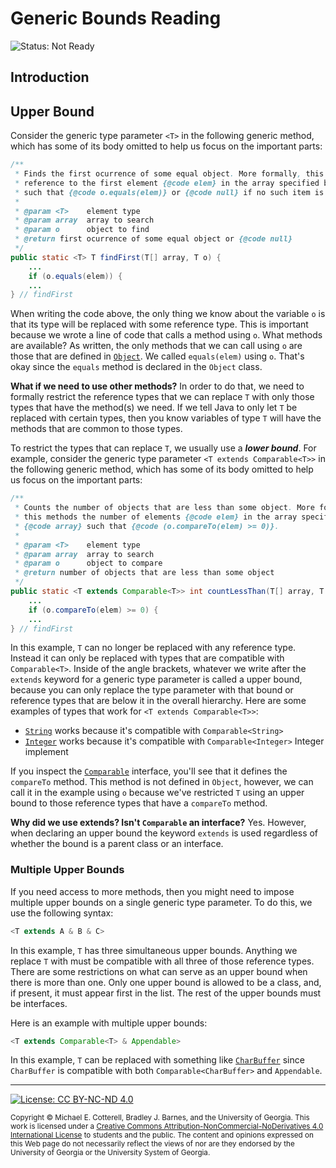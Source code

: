 # Generic Bounds Reading

![Status: Not Ready](https://img.shields.io/badge/Status-Not%20Ready-red.svg)

## Introduction

## Upper Bound

Consider the generic type parameter `<T>` in the following generic method, which
has some of its body omitted to help us focus on the important parts: 

```java
/**
 * Finds the first ocurrence of some equal object. More formally, this methods returns a
 * reference to the first element {@code elem} in the array specified by {@code array} 
 * such that {@code o.equals(elem)} or {@code null} if no such item is found.
 *
 * @param <T>    element type
 * @param array  array to search
 * @param o      object to find
 * @return first ocurrence of some equal object or {@code null}
 */
public static <T> T findFirst(T[] array, T o) {
    ...
    if (o.equals(elem)) {
    ...
} // findFirst
```

When writing the code above, the only thing we know about the variable `o` is
that its type will be replaced with some reference type. This is important
because we wrote a line of code that calls a method using `o`. What methods
are available? As written, the only methods that we can call using `o` are
those that are defined in 
[`Object`](https://docs.oracle.com/javase/8/docs/api/java/lang/Object.html).
We called `equals(elem)` using `o`. That's okay since the 
`equals` method is declared in the `Object` class. 

**What if we need to use other methods?** In order to do that, we need to
formally restrict the reference types that we can replace `T` with only
those types that have the method(s) we need. If we tell Java to only let
`T` be replaced with certain types, then you know variables of type `T`
will have the methods that are common to those types.

To restrict the types that can replace `T`, we usually use a **_lower bound_**.
For example, consider the generic type parameter `<T extends Comparable<T>>` 
in the following generic method, which has some of its body omitted to help 
us focus on the important parts: 

```java
/**
 * Counts the number of objects that are less than some object. More formally, 
 * this methods the number of elements {@code elem} in the array specified by 
 * {@code array} such that {@code (o.compareTo(elem) >= 0)}.
 *
 * @param <T>    element type
 * @param array  array to search
 * @param o      object to compare
 * @return number of objects that are less than some object
 */
public static <T extends Comparable<T>> int countLessThan(T[] array, T o) {
    ...
    if (o.compareTo(elem) >= 0) {
    ...
} // findFirst
```

In this example, `T` can no longer be replaced with any reference type. Instead
it can only be replaced with types that are compatible with `Comparable<T>`. 
Inside of the angle brackets, whatever we write after the `extends` keyword 
for a generic type parameter is called a upper bound, because you can only
replace the type parameter with that bound or reference types that are below
it in the overall hierarchy. Here are some examples of types that work
for `<T extends Comparable<T>>`:
* [`String`](https://docs.oracle.com/javase/8/docs/api/java/lang/String.html)
  works because it's compatible with `Comparable<String>`
* [`Integer`](https://docs.oracle.com/javase/8/docs/api/java/lang/Integer.html)
  works because it's compatible with `Comparable<Integer>` Integer implement 

If you inspect the [`Comparable`](https://docs.oracle.com/javase/8/docs/api/java/lang/Comparable.html)
interface, you'll see that it defines the `compareTo` method. This method is
not defined in `Object`, however, we can call it in the example using `o` because
we've restricted `T` using an upper bound to those reference types that have 
a `compareTo` method.

**Why did we use extends? Isn't `Comparable` an interface?** Yes. However, when
declaring an upper bound the keyword `extends` is used regardless of whether the 
bound is a parent class or an interface.

### Multiple Upper Bounds

If you need access to more methods, then you might need to impose multiple upper bounds
on a single generic type parameter. To do this, we use the following syntax:

```java
<T extends A & B & C>
```

In this example, `T` has three simultaneous upper bounds. Anything we replace `T` with
must be compatible with all three of those reference types. There are some restrictions
on what can serve as an upper bound when there is more than one. Only one upper bound
is allowed to be a class, and, if present, it must appear first in the list. The rest
of the upper bounds must be interfaces. 

Here is an example with multiple upper bounds:

```java
<T extends Comparable<T> & Appendable>
```

In this example, `T` can be replaced with something like 
[`CharBuffer`](https://docs.oracle.com/javase/8/docs/api/java/nio/CharBuffer.html)
since `CharBuffer` is compatible with both `Comparable<CharBuffer>` and `Appendable`.
<hr/>

[![License: CC BY-NC-ND 4.0](https://img.shields.io/badge/License-CC%20BY--NC--ND%204.0-lightgrey.svg)](http://creativecommons.org/licenses/by-nc-nd/4.0/)

<small>
Copyright &copy; Michael E. Cotterell, Bradley J. Barnes, and the University of Georgia.
This work is licensed under a <a rel="license" href="http://creativecommons.org/licenses/by-nc-nd/4.0/">Creative Commons Attribution-NonCommercial-NoDerivatives 4.0 International License</a> to students and the public.
The content and opinions expressed on this Web page do not necessarily reflect the views of nor are they endorsed by the University of Georgia or the University System of Georgia.
</small>
